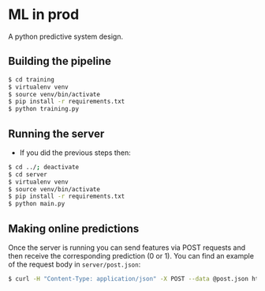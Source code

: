# ML in prod
A python predictive system design.

## Building the pipeline
```bash
$ cd training
$ virtualenv venv
$ source venv/bin/activate
$ pip install -r requirements.txt
$ python training.py
```

## Running the server
- If you did the previous steps then:
```bash
$ cd ../; deactivate
$ cd server
$ virtualenv venv
$ source venv/bin/activate
$ pip install -r requirements.txt
$ python main.py
```

## Making online predictions
Once the server is running you can send features via POST requests and then receive the corresponding prediction (0 or 1).
You can find an example of the request body in `server/post.json`:
```bash
$ curl -H "Content-Type: application/json" -X POST --data @post.json http://localhost:5000/predict
```

